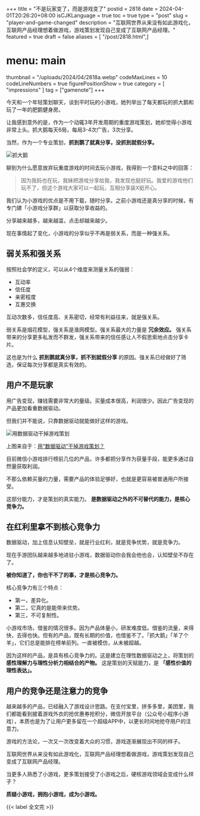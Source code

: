 +++
title = "不是玩家变了，而是游戏变了"
postid = 2818
date = 2024-04-01T20:26:20+08:00
isCJKLanguage = true
toc = true
type = "post"
slug = "player-and-game-changed"
description = "互联网世界从来没有如此游戏化，互联网产品经理想着做游戏，游戏策划发现自己变成了互联网产品经理。"
featured = true
draft = false
aliases = [ "/post/2818.html",]
# menu: main
thumbnail = "/uploads/2024/04/2818a.webp"
codeMaxLines = 10
codeLineNumbers = true
figurePositionShow = true
category = [ "impressions" ]
tag = ["gamenote"]
+++

今天和一个年轻策划聊天，谈到平时玩的小游戏，她列举出了每天都玩的抓大鹅和玩了一年的肥鹅健身房。

让我感到意外的是，作为一个动辄3年开发周期的重度游戏策划，她却觉得小游戏非常上头。抓大鹅每天6局，每局3-4次广告，3次分享。 <!--more-->

当然，作为一个专业策划，**抓到鹅了就真分享，没抓到就假分享。**

![抓大鹅](/uploads/2024/04/2818a.webp)

聊到为什么愿意放弃玩重度游戏的时间去玩小游戏，我得到一个意料之中的回答：

> 因为我妈也在玩，我妹把游戏分享给我，我发现也挺好玩。我爱的游戏他们玩不了，但这个游戏大家可以一起玩，互相分享装X挺开心。

我们认为小游戏的优点是不用下载，随时分享。之前小游戏还是真分享的时候，有专门建「小游戏分享群」以获取分享收益的。

分享越来越多，越来越滥，点击却越来越少。

现在事情起了变化，小游戏的分享似乎不再是弱关系，而是一种强关系。

## 弱关系和强关系

按照社会学的定义，可以从4个维度来测量关系的强弱：

- 互动率
- 信任度
- 亲密程度
- 互惠交换

互动次数多，信任度高、关系密切，经常有利益往来，就是强关系。

弱关系是烟花模型，强关系是渔网模型。强关系最大的力量是 **冗余效应。** 强关系带来的分享更多私发而不群发，强关系带来的信任感让人不假思索地点击分享卡片。

这也是为什么 **抓到鹅就真分享，抓不到就假分享** 的原因。强关系已经做好了筛选，保证每次分享都是真实有效的。

## 用户不是玩家

用广告变现，赚钱需要非常大的量级。买量成本很高，利润很少。因此广告变现的产品更加看重数据驱动。

但我们并不能说，只靠数据驱动就能做好这样的游戏。

![用数据驱动干掉游戏策划](/uploads/2024/04/2818b.webp)

上图来自于：[用“数据驱动”干掉游戏策划？](https://mp.weixin.qq.com/s?__biz=MzIyODkwMzUzNQ==&mid=2247487295&idx=1&sn=f9fb1da7908deee7307f6f964aa2b85c)

目前微信小游戏排行榜前几位的产品，许多都把分享作为获量手段，能更多通过自然量获取利润。

不那么依赖买量的力量，需要产品的体验足够好，也就是更容易被普通用户所接受。

这部分能力，才是策划的真实能力。 **是数据驱动之外的不可替代的能力，是核心竞争力。**

## 在红利里拿不到核心竞争力

数据驱动，加上信息认知壁垒，就是行业红利，就是竞争优势，就是竞争力。

现在手游团队越来越多地进驻小游戏，数据驱动你会我会他也会，认知壁垒不存在了。

**被你知道了，你也干不了的事，才是核心竞争力。**

核心竞争力有三个特点：

- 第一，差异化。
- 第二，它真的是能带来优势。
- 第三，不可复制性。

小游戏市场，借鉴的情况很多。因为产品体量小，研发难度低。借鉴的流量，来得快，去得也快。但有的产品，既有长期的价值，也借鉴不了。「抓大鹅」「羊了个羊」，它们总是能排在榜单前列。一直被模仿，从未被超越。

因为这样的产品，是具有核心竞争力的。这是建立在理性数据驱动之上，将策划的 **感性理解力与理性分析力相结合的产物。** 这是策划的天赋能力，是 **「感性价值的理性表达」。**

## 用户的竞争还是注意力的竞争

越来越多的产品，已经融入了游戏设计思路。在支付宝里，拼多多里，美团里，我们都能看到披着游戏外衣的抢优惠券抢积分，微信开放平台（公众号小程序小游戏），本质也是为了让用户更多留在一个超级APP中，以更长时间地抢夺用户的注意力。

游戏的方法论，一次又一次改变着大众的习惯，游戏逐渐展现出不同的样子。

互联网世界从来没有如此游戏化，互联网产品经理想着做游戏，游戏策划发现自己变成了互联网产品经理。

当更多人熟悉了小游戏，更多策划接受了小游戏之后，硬核游戏领域会变成什么样子？

**质疑小游戏，拥抱小游戏，成为小游戏。**

{{< label 全文完 >}}